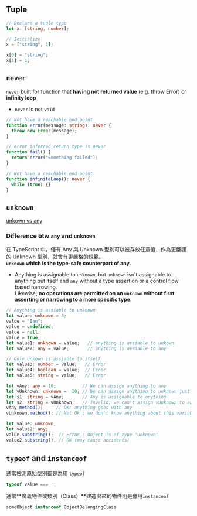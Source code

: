 ## Tuple

```typescript
// Declare a tuple type
let x: [string, number];

// Initialize 
x = ["string", 1]; 

x[0] = "string";
x[1] = 1;
```

## `never`

`never` built for function that **having not returned value** (e.g. throw Error) or **infinity loop**
- `never` is not `void`


```typescript
// Not have a reachable end point
function error(message: string): never {
  throw new Error(message);
}

// error inferred return type is never
function fail() {
  return error("Something failed");
}

// Not have a reachable end point
function infiniteLoop(): never {
  while (true) {}
}
```

## `unknown`

[unkown vs any](https://stackoverflow.com/questions/51439843/unknown-vs-any)   


### Difference btw `any` and `unknown`

在 TypeScript 中，僅有 Any 與 Unknown 型別可以被存放任意值，作為更嚴謹的 Unknown 型別，就會有更嚴格的規範。  
**`unknown` which is the type-safe counterpart of any**. 
- Anything is assignable to `unknown`, but `unknown` isn't assignable to anything but itself and `any` without a type assertion or a control flow based narrowing.   
Likewise, **no operations are permitted on an `unknown` without first asserting or narrowing to a more specific type.**

```typescript
// Anything is assiable to unknown
let value: unknown = 3;
value = "Ian";
value = undefined;
value = null;
value = true;
let value1: unknown = value;   // anything is assiable to unkown
let value2: any = value;       // anything is assiable to any

// Only unkown is assiable to itself
let value3: number = value;   // Error 
let value4: boolean = value;  // Error
let value5: string = value;   // Error
```
```typescript
let vAny: any = 10;          // We can assign anything to any
let vUnknown: unknown =  10; // We can assign anything to unknown just like any 
let s1: string = vAny;       // Any is assignable to anything 
let s2: string = vUnknown;   // Invalid; we can't assign vUnknown to any other type (without an explicit assertion)
vAny.method();     // OK; anything goes with any
vUnknown.method(); // Not Ok ; we don't know anything about this variable

let value: unknown;
let value2: any;
value.substring();  // Error : Object is of type 'unknown'
value2.substring(); // OK (may cause accidents)
```

## `typeof` and `instanceof`

通常檢測原始型別都是為用 `typeof`
```typescript
typeof value === ''
```

通常**廣義物件或類別（Class）**建造出來的物件則是會用`instanceof`
```typescript
someObject instanceof ObjectBelongingClass
```
